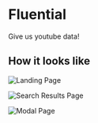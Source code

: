 Fluential
=========

Give us youtube data!

How it looks like
-----------------


![Landing Page](http://media-cache-ec0.pinimg.com/originals/c8/59/79/c85979449f8a721094ab522f9e6438ef.jpg "fluential landing page")

![Search Results Page](http://media-cache-ec0.pinimg.com/originals/7b/42/8d/7b428d571f22471d4ce846f90dd0fd62.jpg "fluential search results")


![Modal Page](http://media-cache-ak0.pinimg.com/originals/5c/d5/3e/5cd53e10c542616e75f25316ecf19d19.jpg "fluential modal page")



